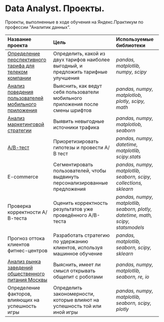 # Data Analyst. Проекты.

Проекты, выполненные в ходе обучения на Яндекс.Практикум по профессии "Аналитик данных".

| Название проекта | Цель | Используемые библиотеки | 
| :---------------------- | :---------------------- | :---------------------- |
| [Определение перспективного тарифа для телеком компании](statistical_data_analysis) | Определить, какой из двух тарифов наиболее выгодный, и предложить тарифные улучшения | *pandas, matplotlib, numpy, scipy* |
| [Анализ поведения пользователей мобильного приложения](analysis_of_the_behavior_of_users_of_the_mobile_app) | Выяснить, как ведут себя пользователи мобильного приложения после смены шрифтов | *pandas, numpy, matplotlob, plotly, scipy, math* |
| [Анализ маркетинговой стратегии](analysis_of_marketing_strategy) | Выявить невыгодные источники трафика | *pandas, numpy, matplotlob, seaborn* | 
| [А/В-тест](AB-test) | Приоретизировать гипотезы и провести А/В тест | *pandas, numpy, datetime, matplotlib, scipy.stats* |
| E-commerce | Сегментировать пользователей, чтобы выдвинуть персонализированные предложения | *pandas, numpy, matplotlib, seaborn, scipy, collections, sklearn* |
| Проверка корректности А/В-теста | Оценить корректность результатов уже проведённого A/B-теста | *pandas, numpy, matplotlib, seaborn, plotly, datetime, math, scipy, statsmodels* |
| Прогноз оттока клиентов фитнес-центров | Разработать стратегию по удержанию клиентов, используя машинное обучение | *pandas, matplotlib, seaborn, scipy, sklearn* |
| [Анализ рынка заведений общественного питания Москвы](cafe) |  Выяснить, имеет ли смысл открывать общепит с роботами | *pandas, numpy, matplotlib, seaborn, re, io* |
| Определение факторов, влияющих на успешность игры | Определить закономерности, которые влияют на успешность той или иной игры |  *pandas, numpy, matplotlib, seaborn, scipy, plotly* |
